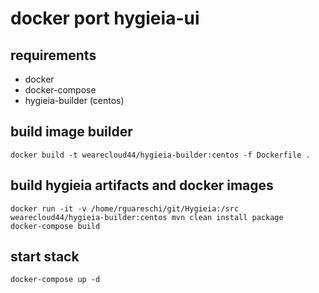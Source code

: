 # docker port hygieia-ui

## requirements

* docker
* docker-compose
* hygieia-builder (centos)

## build image builder

```shell
docker build -t wearecloud44/hygieia-builder:centos -f Dockerfile .
```

## build hygieia artifacts and docker images

```shell
docker run -it -v /home/rguareschi/git/Hygieia:/src wearecloud44/hygieia-builder:centos mvn clean install package
docker-compose build
```

## start stack

```
docker-compose up -d
